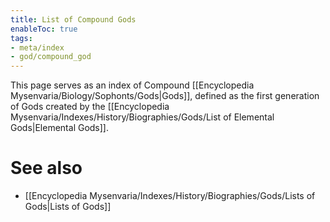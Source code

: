 ```yaml
---
title: List of Compound Gods
enableToc: true
tags:
- meta/index
- god/compound_god
---
```


This page serves as an index of Compound [[Encyclopedia Mysenvaria/Biology/Sophonts/Gods|Gods]], defined as the first generation of Gods created by the [[Encyclopedia Mysenvaria/Indexes/History/Biographies/Gods/List of Elemental Gods|Elemental Gods]].

# See also
- [[Encyclopedia Mysenvaria/Indexes/History/Biographies/Gods/Lists of Gods|Lists of Gods]]
